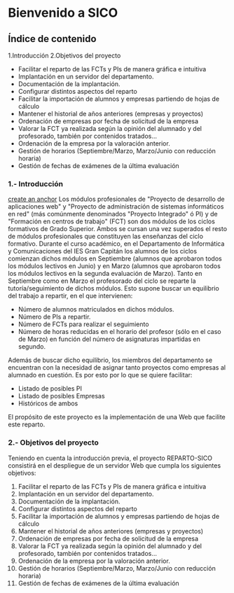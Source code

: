 Bienvenido a SICO
========================
## Índice de contenido
1.Introducción
2.Objetivos del proyecto
* Facilitar el reparto de las FCTs y PIs de manera gráfica e intuitiva
* Implantación en un servidor del departamento.
* Documentación de la implantación.
* Configurar distintos aspectos del reparto
* Facilitar la importación de alumnos y empresas partiendo de hojas de cálculo
* Mantener el historial de años anteriores (empresas y proyectos)
* Ordenación de empresas por fecha de solicitud de la empresa
* Valorar la FCT ya realizada según la opinión del alumnado y del profesorado, también por contenidos tratados…
* Ordenación de la empresa por la valoración anterior.
* Gestión de horarios (Septiembre/Marzo, Marzo/Junio con reducción horaria)
* Gestión de fechas de exámenes de la última evaluación

### 1.- Introducción 
[create an anchor](#Introducción)
Los módulos profesionales de "Proyecto de desarrollo de aplicaciones web" y "Proyecto de administración de sistemas informáticos en red" (más comúnmente denominados "Proyecto Integrado" ó PI) y de "Formación en centros de trabajo" (FCT) son dos módulos de los ciclos formativos de Grado Superior. Ambos se cursan una vez superados el resto de módulos profesionales que constituyen las enseñanzas del ciclo formativo.
Durante el curso académico, en el Departamento de Informática y Comunicaciones del IES Gran Capitán los alumnos de los ciclos comienzan dichos módulos en Septiembre (alumnos que aprobaron todos los módulos lectivos en Junio) y en Marzo (alumnos que aprobaron todos los módulos lectivos en la segunda evaluación de Marzo).
Tanto en Septiembre como en Marzo el profesorado del ciclo se reparte la tutoría/seguimiento de dichos módulos. Esto supone buscar un equilibrio del trabajo a repartir, en el que intervienen:
* Número de alumnos matriculados en dichos módulos.
* Número de PIs a repartir.
* Número de FCTs para realizar el seguimiento
* Número de horas reducidas en el horario del profesor (sólo en el caso de Marzo) en función del número de asignaturas impartidas en segundo.

Además de buscar dicho equilibrio, los miembros del departamento se encuentran con la necesidad de asignar tanto proyectos como empresas al alumnado en cuestión. Es por esto por lo que se quiere facilitar:
* Listado de posibles PI
* Listado de posibles Empresas
* Históricos de ambos

El propósito de este proyecto es la implementación de una Web que facilite este reparto.

### 2.- Objetivos del proyecto
Teniendo en cuenta la introducción previa, el proyecto REPARTO-SICO consistirá en el despliegue de un servidor Web que cumpla los siguientes objetivos:
1. Facilitar el reparto de las FCTs y PIs de manera gráfica e intuitiva
2. Implantación en un servidor del departamento. 
3. Documentación de la implantación.
4. Configurar distintos aspectos del reparto 
5. Facilitar la importación de alumnos y empresas partiendo de hojas de cálculo
6. Mantener el historial de años anteriores (empresas y proyectos)
7. Ordenación de empresas por fecha de solicitud de la empresa
8. Valorar la FCT ya realizada según la opinión del alumnado y del profesorado, también por contenidos tratados…
9. Ordenación de la empresa por la valoración anterior.
10. Gestión de horarios (Septiembre/Marzo, Marzo/Junio con reducción horaria)
11. Gestión de fechas de exámenes de la última evaluación

